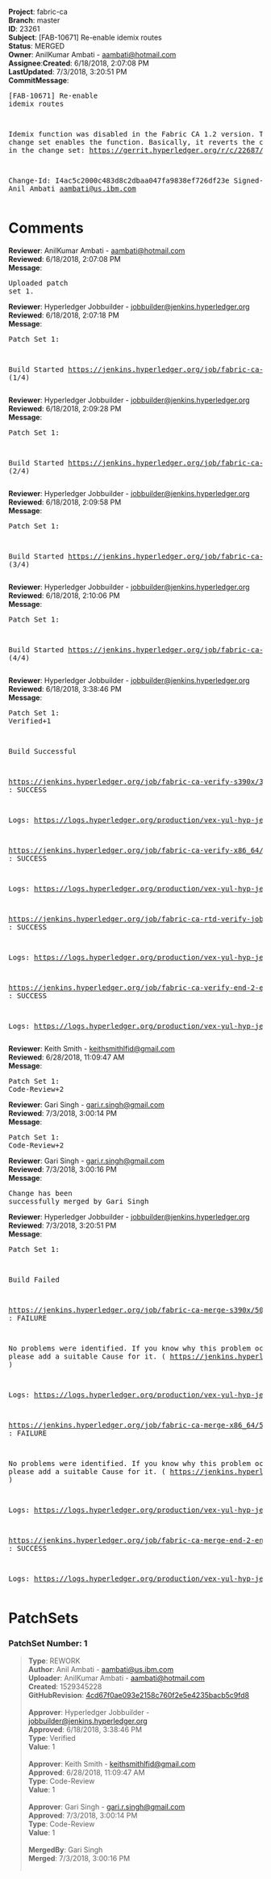 <strong>Project</strong>: fabric-ca</br><strong>Branch</strong>: master<br><strong>ID</strong>: 23261<br><strong>Subject</strong>: [FAB-10671] Re-enable idemix routes<br><strong>Status</strong>: MERGED<br><strong>Owner</strong>: AnilKumar Ambati - aambati@hotmail.com<br><strong>Assignee</strong>:<strong>Created</strong>: 6/18/2018, 2:07:08 PM<br><strong>LastUpdated</strong>: 7/3/2018, 3:20:51 PM<br><strong>CommitMessage</strong>:<br><pre>[FAB-10671] Re-enable idemix routes

Idemix function was disabled in the Fabric CA 1.2 version. This
change set enables the function. Basically, it reverts the changes
done in the change set: https://gerrit.hyperledger.org/r/c/22687/

Change-Id: I4ac5c2000c483d8c2dbaa047fa9838ef726df23e
Signed-off-by: Anil Ambati <aambati@us.ibm.com>
</pre><h1>Comments</h1><strong>Reviewer</strong>: AnilKumar Ambati - aambati@hotmail.com<br><strong>Reviewed</strong>: 6/18/2018, 2:07:08 PM<br><strong>Message</strong>: <pre>Uploaded patch set 1.</pre><strong>Reviewer</strong>: Hyperledger Jobbuilder - jobbuilder@jenkins.hyperledger.org<br><strong>Reviewed</strong>: 6/18/2018, 2:07:18 PM<br><strong>Message</strong>: <pre>Patch Set 1:

Build Started https://jenkins.hyperledger.org/job/fabric-ca-verify-s390x/3275/ (1/4)</pre><strong>Reviewer</strong>: Hyperledger Jobbuilder - jobbuilder@jenkins.hyperledger.org<br><strong>Reviewed</strong>: 6/18/2018, 2:09:28 PM<br><strong>Message</strong>: <pre>Patch Set 1:

Build Started https://jenkins.hyperledger.org/job/fabric-ca-verify-x86_64/3189/ (2/4)</pre><strong>Reviewer</strong>: Hyperledger Jobbuilder - jobbuilder@jenkins.hyperledger.org<br><strong>Reviewed</strong>: 6/18/2018, 2:09:58 PM<br><strong>Message</strong>: <pre>Patch Set 1:

Build Started https://jenkins.hyperledger.org/job/fabric-ca-rtd-verify-job/136/ (3/4)</pre><strong>Reviewer</strong>: Hyperledger Jobbuilder - jobbuilder@jenkins.hyperledger.org<br><strong>Reviewed</strong>: 6/18/2018, 2:10:06 PM<br><strong>Message</strong>: <pre>Patch Set 1:

Build Started https://jenkins.hyperledger.org/job/fabric-ca-verify-end-2-end-x86_64/556/ (4/4)</pre><strong>Reviewer</strong>: Hyperledger Jobbuilder - jobbuilder@jenkins.hyperledger.org<br><strong>Reviewed</strong>: 6/18/2018, 3:38:46 PM<br><strong>Message</strong>: <pre>Patch Set 1: Verified+1

Build Successful 

https://jenkins.hyperledger.org/job/fabric-ca-verify-s390x/3275/ : SUCCESS

Logs: https://logs.hyperledger.org/production/vex-yul-hyp-jenkins-3/fabric-ca-verify-s390x/3275

https://jenkins.hyperledger.org/job/fabric-ca-verify-x86_64/3189/ : SUCCESS

Logs: https://logs.hyperledger.org/production/vex-yul-hyp-jenkins-3/fabric-ca-verify-x86_64/3189

https://jenkins.hyperledger.org/job/fabric-ca-rtd-verify-job/136/ : SUCCESS

Logs: https://logs.hyperledger.org/production/vex-yul-hyp-jenkins-3/fabric-ca-rtd-verify-job/136

https://jenkins.hyperledger.org/job/fabric-ca-verify-end-2-end-x86_64/556/ : SUCCESS

Logs: https://logs.hyperledger.org/production/vex-yul-hyp-jenkins-3/fabric-ca-verify-end-2-end-x86_64/556</pre><strong>Reviewer</strong>: Keith Smith - keithsmithlfid@gmail.com<br><strong>Reviewed</strong>: 6/28/2018, 11:09:47 AM<br><strong>Message</strong>: <pre>Patch Set 1: Code-Review+2</pre><strong>Reviewer</strong>: Gari Singh - gari.r.singh@gmail.com<br><strong>Reviewed</strong>: 7/3/2018, 3:00:14 PM<br><strong>Message</strong>: <pre>Patch Set 1: Code-Review+2</pre><strong>Reviewer</strong>: Gari Singh - gari.r.singh@gmail.com<br><strong>Reviewed</strong>: 7/3/2018, 3:00:16 PM<br><strong>Message</strong>: <pre>Change has been successfully merged by Gari Singh</pre><strong>Reviewer</strong>: Hyperledger Jobbuilder - jobbuilder@jenkins.hyperledger.org<br><strong>Reviewed</strong>: 7/3/2018, 3:20:51 PM<br><strong>Message</strong>: <pre>Patch Set 1:

Build Failed 

https://jenkins.hyperledger.org/job/fabric-ca-merge-s390x/509/ : FAILURE

No problems were identified. If you know why this problem occurred, please add a suitable Cause for it. ( https://jenkins.hyperledger.org/job/fabric-ca-merge-s390x/509/ )

Logs: https://logs.hyperledger.org/production/vex-yul-hyp-jenkins-3/fabric-ca-merge-s390x/509

https://jenkins.hyperledger.org/job/fabric-ca-merge-x86_64/511/ : FAILURE

No problems were identified. If you know why this problem occurred, please add a suitable Cause for it. ( https://jenkins.hyperledger.org/job/fabric-ca-merge-x86_64/511/ )

Logs: https://logs.hyperledger.org/production/vex-yul-hyp-jenkins-3/fabric-ca-merge-x86_64/511

https://jenkins.hyperledger.org/job/fabric-ca-merge-end-2-end-x86_64/97/ : SUCCESS

Logs: https://logs.hyperledger.org/production/vex-yul-hyp-jenkins-3/fabric-ca-merge-end-2-end-x86_64/97</pre><h1>PatchSets</h1><h3>PatchSet Number: 1</h3><blockquote><strong>Type</strong>: REWORK<br><strong>Author</strong>: Anil Ambati - aambati@us.ibm.com<br><strong>Uploader</strong>: AnilKumar Ambati - aambati@hotmail.com<br><strong>Created</strong>: 1529345228<br><strong>GitHubRevision</strong>: [4cd67f0ae093e2158c760f2e5e4235bacb5c9fd8](https://github.com/hyperledger/fabric-ca/commit/4cd67f0ae093e2158c760f2e5e4235bacb5c9fd8)<br><br><strong>Approver</strong>: Hyperledger Jobbuilder - jobbuilder@jenkins.hyperledger.org<br><strong>Approved</strong>: 6/18/2018, 3:38:46 PM<br><strong>Type</strong>: Verified<br><strong>Value</strong>: 1<br><br><strong>Approver</strong>: Keith Smith - keithsmithlfid@gmail.com<br><strong>Approved</strong>: 6/28/2018, 11:09:47 AM<br><strong>Type</strong>: Code-Review<br><strong>Value</strong>: 1<br><br><strong>Approver</strong>: Gari Singh - gari.r.singh@gmail.com<br><strong>Approved</strong>: 7/3/2018, 3:00:14 PM<br><strong>Type</strong>: Code-Review<br><strong>Value</strong>: 1<br><br><strong>MergedBy</strong>: Gari Singh<br><strong>Merged</strong>: 7/3/2018, 3:00:16 PM<br><br></blockquote>